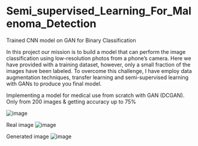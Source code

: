 # Semi_supervised_Learning_For_Malenoma_Detection
Trained CNN model on GAN for Binary Classification

In this project our mission is to build a model that can perform the image classification using low-resolution photos from a phone’s camera. Here we have provided with a training dataset, however, only a small fraction of the images have been labeled. To overcome this challenge, I have employ data augmentation techniques, transfer learning and semi-supervised learning with GANs to produce you final model.

Implementing a model for medical use from scratch with GAN (DCGAN).
Only from 200 images & getting accuracy up to 75%

![image](https://user-images.githubusercontent.com/35486320/170443835-40bc0138-2b0c-4ca9-95c8-7afc91758307.png)

Real image
![image](https://user-images.githubusercontent.com/35486320/170443894-fa559899-0b81-45de-b999-932cd97f4d7c.png)

Generated image
![image](https://user-images.githubusercontent.com/35486320/170443957-461f0442-e41e-4689-87f0-e6ea90a3b6c0.png)
